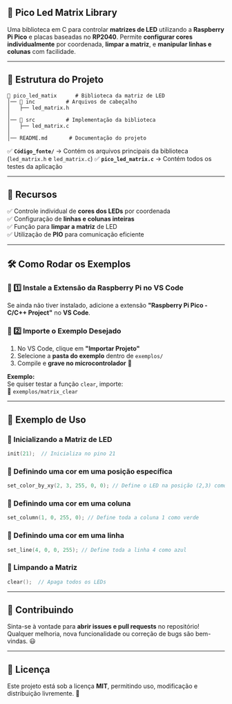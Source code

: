 ## 📢 Pico Led Matrix Library

Uma biblioteca em C para controlar **matrizes de LED** utilizando a **Raspberry Pi Pico** e placas baseadas no **RP2040**. Permite **configurar cores individualmente** por coordenada, **limpar a matriz**, e **manipular linhas e colunas** com facilidade.

---

## 📂 Estrutura do Projeto

```
📁 pico_led_matix      # Biblioteca da matriz de LED
│── 📁 inc          # Arquivos de cabeçalho
│   ├── led_matrix.h
│
│── 📁 src          # Implementação da biblioteca
│   ├── led_matrix.c
│
│── README.md       # Documentação do projeto
```

✅ **`Código_fonte/`** → Contém os arquivos principais da biblioteca (`led_matrix.h` e `led_matrix.c`)
✅ **`pico_led_matrix.c`** → Contém todos os testes da aplicação    

---

## 🚀 Recursos

✅ Controle individual de **cores dos LEDs** por coordenada  
✅ Configuração de **linhas e colunas inteiras**  
✅ Função para **limpar a matriz** de LED  
✅ Utilização de **PIO** para comunicação eficiente  

---

## 🛠️ Como Rodar os Exemplos  

### 🔹 1️⃣ Instale a Extensão da Raspberry Pi no VS Code  
Se ainda não tiver instalado, adicione a extensão **"Raspberry Pi Pico - C/C++ Project"** no **VS Code**.

### 🔹 2️⃣ Importe o Exemplo Desejado  
1. No VS Code, clique em **"Importar Projeto"**  
2. Selecione a **pasta do exemplo** dentro de `exemplos/`  
3. Compile e **grave no microcontrolador** 🚀  

**Exemplo:**  
Se quiser testar a função `clear`, importe:  
📂 `exemplos/matrix_clear`

---

## 📜 Exemplo de Uso  

### 🔹 Inicializando a Matriz de LED
```c
init(21);  // Inicializa no pino 21
```

### 🔹 Definindo uma cor em uma posição específica
```c
set_color_by_xy(2, 3, 255, 0, 0); // Define o LED na posição (2,3) como vermelho
```

### 🔹 Definindo uma cor em uma coluna
```c
set_column(1, 0, 255, 0); // Define toda a coluna 1 como verde
```

### 🔹 Definindo uma cor em uma linha
```c
set_line(4, 0, 0, 255); // Define toda a linha 4 como azul
```

### 🔹 Limpando a Matriz
```c
clear();  // Apaga todos os LEDs
```

---

## 🔗 Contribuindo  

Sinta-se à vontade para **abrir issues e pull requests** no repositório!  
Qualquer melhoria, nova funcionalidade ou correção de bugs são bem-vindas. 😃  

---

## 📄 Licença  

Este projeto está sob a licença **MIT**, permitindo uso, modificação e distribuição livremente. 📜

